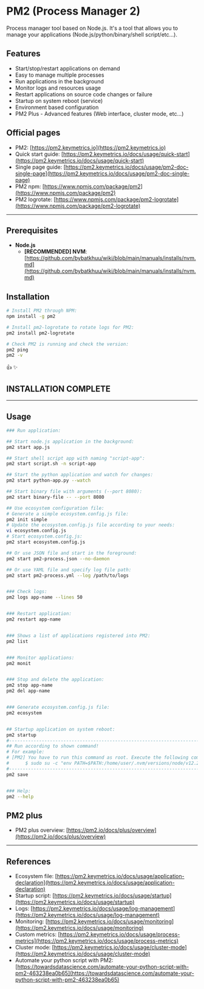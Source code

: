 # PM2 (Process Manager 2)

Process manager tool based on Node.js.
It's a tool that allows you to manage your applications (Node.js/python/binary/shell script/etc...).

## Features

- Start/stop/restart applications on demand
- Easy to manage multiple processes
- Run applications in the background
- Monitor logs and resources usage
- Restart applications on source code changes or failure
- Startup on system reboot (service)
- Environment based configuration
- PM2 Plus - Advanced features (Web interface, cluster mode, etc...)

## Official pages

- PM2: [https://pm2.keymetrics.io](https://pm2.keymetrics.io)
- Quick start guide: [https://pm2.keymetrics.io/docs/usage/quick-start](https://pm2.keymetrics.io/docs/usage/quick-start)
- Single page guide: [https://pm2.keymetrics.io/docs/usage/pm2-doc-single-page](https://pm2.keymetrics.io/docs/usage/pm2-doc-single-page)
- PM2 npm: [https://www.npmjs.com/package/pm2](https://www.npmjs.com/package/pm2)
- PM2 logrotate: [https://www.npmjs.com/package/pm2-logrotate](https://www.npmjs.com/package/pm2-logrotate)

---

## Prerequisites

- **Node.js**
    - **[RECOMMENDED] NVM**: [https://github.com/bybatkhuu/wiki/blob/main/manuals/installs/nvm.md](https://github.com/bybatkhuu/wiki/blob/main/manuals/installs/nvm.md)

## Installation

```sh
# Install PM2 through NPM:
npm install -g pm2

# Install pm2-logrotate to rotate logs for PM2:
pm2 install pm2-logrotate

# Check PM2 is running and check the version:
pm2 ping
pm2 -v
```

:thumbsup: :sparkles:

## INSTALLATION COMPLETE

---

## Usage

```sh
### Run application:

## Start node.js application in the background:
pm2 start app.js

## Start shell script app with naming "script-app":
pm2 start script.sh -n script-app

## Start the python application and watch for changes:
pm2 start python-app.py --watch

## Start binary file with arguments (--port 8080):
pm2 start binary-file -- --port 8080

## Use ecosystem configuration file:
# Generate a simple ecosystem.config.js file:
pm2 init simple
# Update the ecosystem.config.js file according to your needs:
vi ecosystem.config.js
# Start ecosystem.config.js:
pm2 start ecosystem.config.js

## Or use JSON file and start in the foreground:
pm2 start pm2-process.json --no-daemon

## Or use YAML file and specify log file path:
pm2 start pm2-process.yml --log /path/to/logs


### Check logs:
pm2 logs app-name --lines 50


### Restart application:
pm2 restart app-name


### Shows a list of applications registered into PM2:
pm2 list


### Monitor applications:
pm2 monit


### Stop and delete the application:
pm2 stop app-name
pm2 del app-name


### Generate ecosystem.config.js file:
pm2 ecosystem


## Startup application on system reboot:
pm2 startup
#--------------------------------------------------------------------------------
## Run according to shown command!
# For example:
# [PM2] You have to run this command as root. Execute the following command:
#      $ sudo su -c "env PATH=$PATH:/home/user/.nvm/versions/node/v12.20.1/bin pm2 startup <distribution> -u <user> --hp <home-path>"
#--------------------------------------------------------------------------------
pm2 save


### Help:
pm2 --help
```

## PM2 plus

- PM2 plus overview: [https://pm2.io/docs/plus/overview](https://pm2.io/docs/plus/overview)

---

## References

- Ecosystem file: [https://pm2.keymetrics.io/docs/usage/application-declaration](https://pm2.keymetrics.io/docs/usage/application-declaration)
- Startup script: [https://pm2.keymetrics.io/docs/usage/startup](https://pm2.keymetrics.io/docs/usage/startup)
- Logs: [https://pm2.keymetrics.io/docs/usage/log-management](https://pm2.keymetrics.io/docs/usage/log-management)
- Monitoring: [https://pm2.keymetrics.io/docs/usage/monitoring](https://pm2.keymetrics.io/docs/usage/monitoring)
- Custom metrics: [https://pm2.keymetrics.io/docs/usage/process-metrics](https://pm2.keymetrics.io/docs/usage/process-metrics)
- Cluster mode: [https://pm2.keymetrics.io/docs/usage/cluster-mode](https://pm2.keymetrics.io/docs/usage/cluster-mode)
- Automate your python script with PM2: [https://towardsdatascience.com/automate-your-python-script-with-pm2-463238ea0b65](https://towardsdatascience.com/automate-your-python-script-with-pm2-463238ea0b65)
